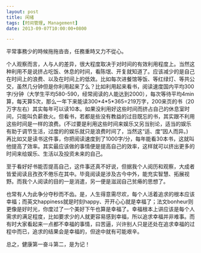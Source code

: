 ```yaml
---
layout: post
title: 闲绪
tags: [时间管理, Management]
date: 2013-09-07T10:00:00+0800

---
```


平常事務少的時候拖拖沓沓，任務重時又力不從心。

个人观察而言，人与人的差异，很大程度取决于对时间的有效利用程度上。当然这种利用不是说挤占吃饭、休息的时间，看陈氓、开复就知道了。应该减少的是自己在时间上的浪费、以及在时间上的低效。比如每次进餐馆等饭、等红绿灯、等共公交，虽然几分钟但是你利用起来了么？比如利用起来看书，阅读速度国内平均300字/分钟（大学生平均580-590，经常阅读的人能达到2000），每次等待平均4min算，每天算5次，那么一年下来能读300\*4\*5\*365=219万字，200来页的书（20万字左右）其实每年可以读10本。如果没利用好这些时间而挤占自己的休息室时间，只能叫负薪救火。但看书，若都是些没有教益的过目既忘的书，其实跟不利用这些时间是一样的浪费。(不过要是利用这些时间来娱乐又另当别论，适当的娱乐有助于调节生活，过度的的娱乐就只是浪费时间了，当然这“适、度”因人而异。) 再比如又是读书这件事，你把阅读速度到了1000字/分，每年能看30本书，这就叫他提高了效率。其实最应该做的事情便是提高自己的效率，这样就可以挤出更多的时间来给娱乐、生活以及投资未来的自己。

至于看好好书能否提高自己，这件事还真不好说，但据我个人阅历和观察，大成者皆爱阅读且孜孜不倦乐在其中。毕竟阅读是涉及古今中外，能充实智慧、拓展视野。而我个人阅读的目的一是消遣，另一便是滋润自己贫瘠的思想了。

也常有人为此争分夺秒而不齿。是，人生得意需尽欢，每个人活着追求的根本应该幸福；而英文happiness就是时刻happy、开开心心就是幸福了；法文bonheur则更像是好时光，你度过了一个美好下午也算是幸福了。幸福根本上讲应该是每个人需求的满足程度，比如要求少的人就更容易感到幸福，所以追求幸福并非难事。而有时大家看起来一点都不幸福的事情，曰苦逼，兴许别人只是还处在追求幸福的过程中而已，追求的结果会是幸福的，但途中就有可能艰辛。

总之，健康第一奋斗第二，是为记！